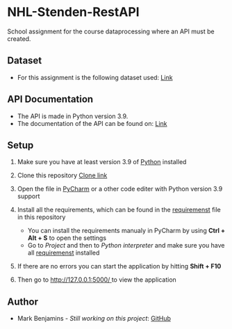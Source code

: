  # NHL-Stenden-RestAPI
School assignment for the course dataprocessing where an API must be created.


## Dataset 
- For this assignment is the following dataset used: [Link](https://relational.fit.cvut.cz/dataset/SalesDB)


## API Documentation
- The API is made in Python version 3.9.
- The documentation of the API can be found on: [Link](https://documenter.getpostman.com/view/15172879/TzCLA9Fm)


## Setup
1. Make sure you have at least version 3.9 of [Python](https://www.python.org/downloads/) installed
2. Clone this repository [Clone link](https://github.com/MarkBenjamins/NHL-Stenden-RestAPI.git)
3. Open the file in [PyCharm](https://www.jetbrains.com/pycharm/download/#section=windows) or a other code editer with Python version 3.9 support
4. Install all the requirements, which can be found in the [requiremenst](https://github.com/MarkBenjamins/NHL-Stenden-RestAPI/blob/main/requirements) file in this repository
   - You can install the requirements manualy in PyCharm by using **Ctrl + Alt + S** to open the settings
   - Go to *Project* and then to *Python interpreter* and make sure you have all [requiremenst](https://github.com/MarkBenjamins/NHL-Stenden-RestAPI/blob/main/requirements) installed

5. If there are no errors you can start the application by hitting **Shift + F10**
6. Then go to [http://127.0.0.1:5000/ ](http://127.0.0.1:5000/) to view the application

## Author
- Mark Benjamins - *Still working on this project*: [GitHub](https://github.com/MarkBenjamins/NHL-Stenden-RestAPI)
